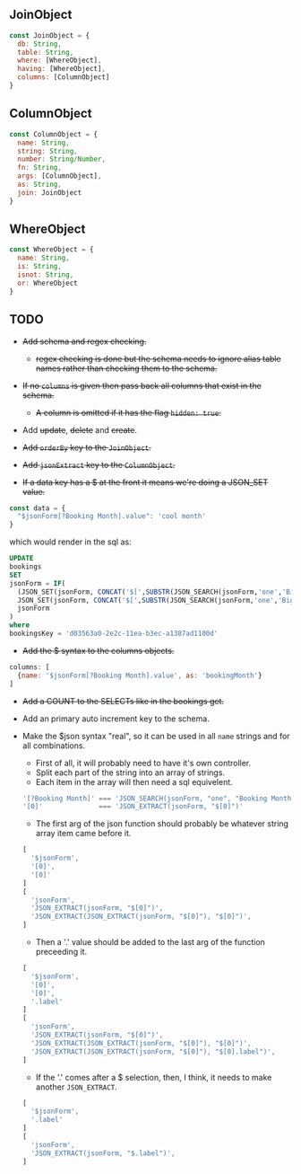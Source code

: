 ## JoinObject                           
                                   
```js
const JoinObject = {                    
  db: String,                           
  table: String,                        
  where: [WhereObject],                 
  having: [WhereObject],
  columns: [ColumnObject]               
}                                       
```

## ColumnObject                         
                                     
```js
const ColumnObject = {                  
  name: String,                         
  string: String,                         
  number: String/Number,                         
  fn: String,
  args: [ColumnObject],
  as: String,                           
  join: JoinObject
}
```

## WhereObject
                   
```js
const WhereObject = {
  name: String,
  is: String,
  isnot: String,
  or: WhereObject
}
```

## TODO

- ~~Add schema and regex checking.~~
  - ~~regex checking is done but the schema needs to ignore alias table names rather than checking them
  to the schema.~~

- ~~If no `columns` is given then pass back all columns that exist in the schema.~~
  - ~~A column is omitted if it has the flag `hidden: true`.~~

- Add ~~update~~, ~~delete~~ and ~~create~~.

- ~~Add `orderBy` key to the `JoinObject`.~~

- ~~Add `jsonExtract` key to the `ColumnObject`.~~

- ~~If a data key has a $ at the front it means we're doing a JSON_SET value.~~

```js
const data = {
  "$jsonForm[?Booking Month].value": 'cool month'
}

```

which would render in the sql as: 
```sql
UPDATE
bookings
SET
jsonForm = IF(
  (JSON_SET(jsonForm, CONCAT('$[',SUBSTR(JSON_SEARCH(jsonForm,'one','Bigg Spend'), 4,LOCATE('].',JSON_SEARCH(jsonForm, 'one', 'Bigg Spend'))-4),'].value'),'cool month') IS NOT NULL),
  JSON_SET(jsonForm, CONCAT('$[',SUBSTR(JSON_SEARCH(jsonForm,'one','Bigg Spend'), 4,LOCATE('].',JSON_SEARCH(jsonForm, 'one', 'Bigg Spend'))-4),'].value'),'cool month'),
  jsonForm
)
where
bookingsKey = 'd03563a0-2e2c-11ea-b3ec-a1387ad1100d'
```

- ~~Add the $ syntax to the columns objects.~~

```js
columns: [
  {name: '$jsonForm[?Booking Month].value', as: 'bookingMonth'}
]
```

- ~~Add a COUNT to the SELECTs like in the bookings get.~~

- Add an primary auto increment key to the schema.

- Make the $json syntax "real", so it can be used in all `name` strings and for all combinations.
  - First of all, it will probably need to have it's own controller.
  - Split each part of the string into an array of strings.
  - Each item in the array will then need a sql equivelent.
  ```js
  '[?Booking Month]' === 'JSON_SEARCH(jsonForm, "one", "Booking Month")'
  '[0]'              === 'JSON_EXTRACT(jsonForm, "$[0]")'
  ```
  - The first arg of the json function should probably be whatever string array item came before it.
  ```js
  [
    '$jsonForm',
    '[0]',
    '[0]'
  ]
  [
    'jsonForm',
    'JSON_EXTRACT(jsonForm, "$[0]")',
    'JSON_EXTRACT(JSON_EXTRACT(jsonForm, "$[0]"), "$[0]")',
  ]
  ```
  - Then a '.' value should be added to the last arg of the function preceeding it.
  ```js
  [
    '$jsonForm',
    '[0]',
    '[0]',
    '.label'
  ]
  [
    'jsonForm',
    'JSON_EXTRACT(jsonForm, "$[0]")',
    'JSON_EXTRACT(JSON_EXTRACT(jsonForm, "$[0]"), "$[0]")',
    'JSON_EXTRACT(JSON_EXTRACT(jsonForm, "$[0]"), "$[0].label")',
  ]
  ```
  - If the '.' comes after a $ selection, then, I think, it needs to make another `JSON_EXTRACT`.
  ```js
  [
    '$jsonForm',
    '.label'
  ]
  [
    'jsonForm',
    'JSON_EXTRACT(jsonForm, "$.label")',
  ]
  ```


